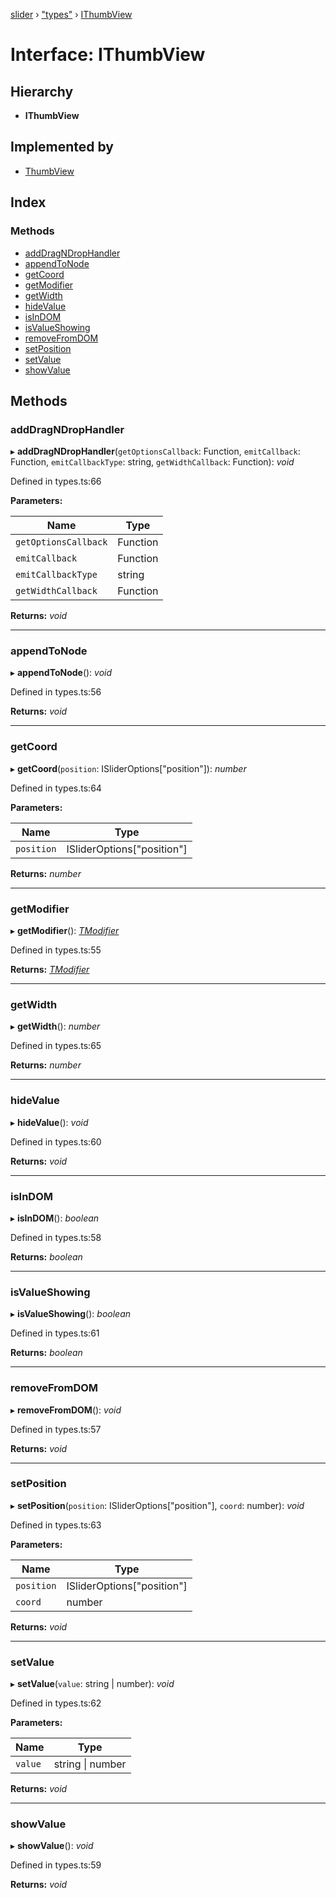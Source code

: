 [slider](../globals.md) › ["types"](../modules/_types_.md) › [IThumbView](_types_.ithumbview.md)

# Interface: IThumbView

## Hierarchy

* **IThumbView**

## Implemented by

* [ThumbView](../classes/_view_thumbview_.thumbview.md)

## Index

### Methods

* [addDragNDropHandler](_types_.ithumbview.md#adddragndrophandler)
* [appendToNode](_types_.ithumbview.md#appendtonode)
* [getCoord](_types_.ithumbview.md#getcoord)
* [getModifier](_types_.ithumbview.md#getmodifier)
* [getWidth](_types_.ithumbview.md#getwidth)
* [hideValue](_types_.ithumbview.md#hidevalue)
* [isInDOM](_types_.ithumbview.md#isindom)
* [isValueShowing](_types_.ithumbview.md#isvalueshowing)
* [removeFromDOM](_types_.ithumbview.md#removefromdom)
* [setPosition](_types_.ithumbview.md#setposition)
* [setValue](_types_.ithumbview.md#setvalue)
* [showValue](_types_.ithumbview.md#showvalue)

## Methods

###  addDragNDropHandler

▸ **addDragNDropHandler**(`getOptionsCallback`: Function, `emitCallback`: Function, `emitCallbackType`: string, `getWidthCallback`: Function): *void*

Defined in types.ts:66

**Parameters:**

Name | Type |
------ | ------ |
`getOptionsCallback` | Function |
`emitCallback` | Function |
`emitCallbackType` | string |
`getWidthCallback` | Function |

**Returns:** *void*

___

###  appendToNode

▸ **appendToNode**(): *void*

Defined in types.ts:56

**Returns:** *void*

___

###  getCoord

▸ **getCoord**(`position`: ISliderOptions["position"]): *number*

Defined in types.ts:64

**Parameters:**

Name | Type |
------ | ------ |
`position` | ISliderOptions["position"] |

**Returns:** *number*

___

###  getModifier

▸ **getModifier**(): *[TModifier](../modules/_types_.md#tmodifier)*

Defined in types.ts:55

**Returns:** *[TModifier](../modules/_types_.md#tmodifier)*

___

###  getWidth

▸ **getWidth**(): *number*

Defined in types.ts:65

**Returns:** *number*

___

###  hideValue

▸ **hideValue**(): *void*

Defined in types.ts:60

**Returns:** *void*

___

###  isInDOM

▸ **isInDOM**(): *boolean*

Defined in types.ts:58

**Returns:** *boolean*

___

###  isValueShowing

▸ **isValueShowing**(): *boolean*

Defined in types.ts:61

**Returns:** *boolean*

___

###  removeFromDOM

▸ **removeFromDOM**(): *void*

Defined in types.ts:57

**Returns:** *void*

___

###  setPosition

▸ **setPosition**(`position`: ISliderOptions["position"], `coord`: number): *void*

Defined in types.ts:63

**Parameters:**

Name | Type |
------ | ------ |
`position` | ISliderOptions["position"] |
`coord` | number |

**Returns:** *void*

___

###  setValue

▸ **setValue**(`value`: string | number): *void*

Defined in types.ts:62

**Parameters:**

Name | Type |
------ | ------ |
`value` | string &#124; number |

**Returns:** *void*

___

###  showValue

▸ **showValue**(): *void*

Defined in types.ts:59

**Returns:** *void*
